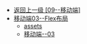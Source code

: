 - [返回上一级 [09--移动端]](09--移动端/)
- [移动端03--Flex布局](09--移动端/移动端03--Flex布局/)
  - [assets](09--移动端/移动端03--Flex布局/assets/)
  - [移动端--03](09--移动端/移动端03--Flex布局/移动端--03.md)
